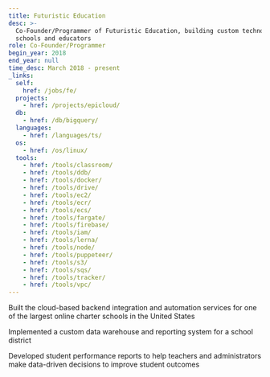 ```yaml
---
title: Futuristic Education
desc: >-
  Co-Founder/Programmer of Futuristic Education, building custom technology for
  schools and educators
role: Co-Founder/Programmer
begin_year: 2018
end_year: null
time_desc: March 2018 - present
_links:
  self:
    href: /jobs/fe/
  projects:
    - href: /projects/epicloud/
  db:
    - href: /db/bigquery/
  languages:
    - href: /languages/ts/
  os:
    - href: /os/linux/
  tools:
    - href: /tools/classroom/
    - href: /tools/ddb/
    - href: /tools/docker/
    - href: /tools/drive/
    - href: /tools/ec2/
    - href: /tools/ecr/
    - href: /tools/ecs/
    - href: /tools/fargate/
    - href: /tools/firebase/
    - href: /tools/iam/
    - href: /tools/lerna/
    - href: /tools/node/
    - href: /tools/puppeteer/
    - href: /tools/s3/
    - href: /tools/sqs/
    - href: /tools/tracker/
    - href: /tools/vpc/
---
```


Built the cloud-based backend integration and automation services for one of the largest online charter schools in the United States

Implemented a custom data warehouse and reporting system for a school district

Developed student performance reports to help teachers and administrators make data-driven decisions to improve student outcomes
